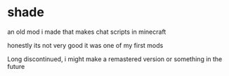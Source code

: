 # shade

an old mod i made that makes chat scripts in minecraft

honestly its not very good it was one of my first mods

Long discontinued, i might make a remastered version or something in the future
